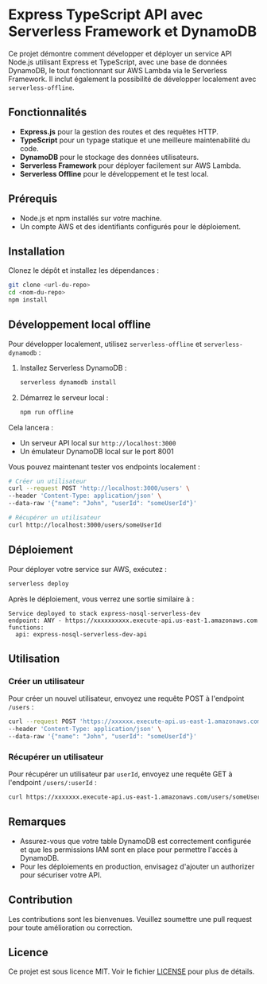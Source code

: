 # Express TypeScript API avec Serverless Framework et DynamoDB

Ce projet démontre comment développer et déployer un service API Node.js utilisant Express et TypeScript, avec une base de données DynamoDB, le tout fonctionnant sur AWS Lambda via le Serverless Framework. Il inclut également la possibilité de développer localement avec `serverless-offline`.

## Fonctionnalités

- **Express.js** pour la gestion des routes et des requêtes HTTP.
- **TypeScript** pour un typage statique et une meilleure maintenabilité du code.
- **DynamoDB** pour le stockage des données utilisateurs.
- **Serverless Framework** pour déployer facilement sur AWS Lambda.
- **Serverless Offline** pour le développement et le test local.

## Prérequis

- Node.js et npm installés sur votre machine.
- Un compte AWS et des identifiants configurés pour le déploiement.

## Installation

Clonez le dépôt et installez les dépendances :

```bash
git clone <url-du-repo>
cd <nom-du-repo>
npm install
```

## Développement local offline

Pour développer localement, utilisez `serverless-offline` et `serverless-dynamodb` :

1. Installez Serverless DynamoDB :

   ```bash
   serverless dynamodb install
   ```

2. Démarrez le serveur local :

   ```bash
   npm run offline
   ```

Cela lancera :
- Un serveur API local sur `http://localhost:3000`
- Un émulateur DynamoDB local sur le port 8001

Vous pouvez maintenant tester vos endpoints localement :

```bash
# Créer un utilisateur
curl --request POST 'http://localhost:3000/users' \
--header 'Content-Type: application/json' \
--data-raw '{"name": "John", "userId": "someUserId"}'

# Récupérer un utilisateur
curl http://localhost:3000/users/someUserId
```

## Déploiement

Pour déployer votre service sur AWS, exécutez :

```bash
serverless deploy
```

Après le déploiement, vous verrez une sortie similaire à :

```
Service deployed to stack express-nosql-serverless-dev
endpoint: ANY - https://xxxxxxxxxx.execute-api.us-east-1.amazonaws.com
functions:
  api: express-nosql-serverless-dev-api
```

## Utilisation

### Créer un utilisateur

Pour créer un nouvel utilisateur, envoyez une requête POST à l'endpoint `/users` :

```bash
curl --request POST 'https://xxxxxx.execute-api.us-east-1.amazonaws.com/users' \
--header 'Content-Type: application/json' \
--data-raw '{"name": "John", "userId": "someUserId"}'
```

### Récupérer un utilisateur

Pour récupérer un utilisateur par `userId`, envoyez une requête GET à l'endpoint `/users/:userId` :

```bash
curl https://xxxxxxx.execute-api.us-east-1.amazonaws.com/users/someUserId
```

## Remarques

- Assurez-vous que votre table DynamoDB est correctement configurée et que les permissions IAM sont en place pour permettre l'accès à DynamoDB.
- Pour les déploiements en production, envisagez d'ajouter un authorizer pour sécuriser votre API.

## Contribution

Les contributions sont les bienvenues. Veuillez soumettre une pull request pour toute amélioration ou correction.

## Licence

Ce projet est sous licence MIT. Voir le fichier [LICENSE](LICENSE) pour plus de détails.